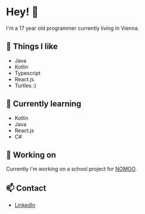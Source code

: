 # Hey! :wave: 

I'm a 17 year old programmer currently living in Vienna. 

## :turtle: Things I like

- Java
- Kotlin
- Typescript
- React.js
- Turtles :)

## :blue_book: Currently learning

- Kotlin
- Java
- React.js
- C# 

## :rocket: Working on

Currently i'm working on a school project for [NOMOO](https://nomoo.at/).

## :mailbox: Contact
  
  - [LinkedIn](https://www.linkedin.com/in/christoph-kainz-4b37271ba/)

